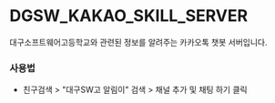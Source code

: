 # DGSW_KAKAO_SKILL_SERVER 
대구소프트웨어고등학교와 관련된 정보를 알려주는 카카오톡 챗봇  서버입니다.

### 사용법
- 친구검색 > "대구SW고 알림이" 검색 > 채널 추가 및 채팅 하기 클릭
